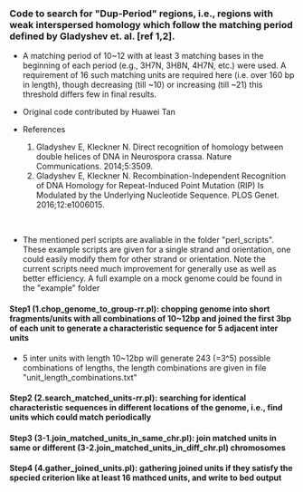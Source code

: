 
### Code to search for "Dup-Period" regions, i.e., regions with weak interspersed homology which follow the matching period defined by Gladyshev et. al. [ref 1,2].


* A matching period of 10~12 with at least 3 matching bases in the beginning of each period (e.g., 3H7N, 3H8N, 4H7N, etc.) were used. A requirement of 16 such matching units are required here (i.e. over 160 bp in length), though decreasing (till ~10) or increasing (till ~21) this threshold differs few in final results. 

* Original code contributed by Huawei Tan


* References

    1) Gladyshev E, Kleckner N. Direct recognition of homology between double helices of DNA in Neurospora crassa. Nature Communications. 2014;5:3509.
    2) Gladyshev E, Kleckner N. Recombination-Independent Recognition of DNA Homology for Repeat-Induced Point Mutation (RIP) Is Modulated by the Underlying Nucleotide Sequence. PLOS Genet. 2016;12:e1006015. 


<br />


* The mentioned perl scripts are avaliable in the folder "perl_scripts". These example scripts are given for a single strand and orientation, one could easily modify them for other strand or orientation. Note the current scripts need much improvement for generally use as well as better efficiency. A full example on a mock genome could be found in the "example" folder

#### Step1 (1.chop_genome_to_group-rr.pl): chopping genome into short fragments/units with all combinations of 10~12bp and joined the first 3bp of each unit to generate a characteristic sequence for 5 adjacent inter units

* 5 inter units with length 10~12bp will generate 243 (=3^5) possible combinations of lengths, the length combinations are given in file "unit_length_combinations.txt" 


#### Step2 (2.search_matched_units-rr.pl): searching for identical characteristic sequences in different locations of the genome, i.e., find units which could match periodically 


#### Step3 (3-1.join_matched_units_in_same_chr.pl): join matched units in same or different (3-2.join_matched_units_in_diff_chr.pl) chromosomes


#### Step4 (4.gather_joined_units.pl): gathering joined units if they satisfy the specied criterion like at least 16 mathced units, and write to bed output



<br />


